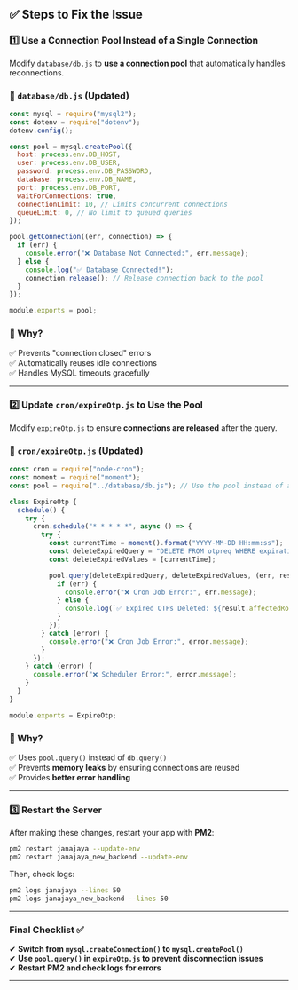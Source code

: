 
## **✅ Steps to Fix the Issue**

### **1️⃣ Use a Connection Pool Instead of a Single Connection**

Modify `database/db.js` to **use a connection pool** that automatically handles reconnections.

### **🔹 `database/db.js` (Updated)**

```js
const mysql = require("mysql2");
const dotenv = require("dotenv");
dotenv.config();

const pool = mysql.createPool({
  host: process.env.DB_HOST,
  user: process.env.DB_USER,
  password: process.env.DB_PASSWORD,
  database: process.env.DB_NAME,
  port: process.env.DB_PORT,
  waitForConnections: true,
  connectionLimit: 10, // Limits concurrent connections
  queueLimit: 0, // No limit to queued queries
});

pool.getConnection((err, connection) => {
  if (err) {
    console.error("❌ Database Not Connected:", err.message);
  } else {
    console.log("✅ Database Connected!");
    connection.release(); // Release connection back to the pool
  }
});

module.exports = pool;
```

### **🔹 Why?**

✅ Prevents "connection closed" errors  
✅ Automatically reuses idle connections  
✅ Handles MySQL timeouts gracefully

---

### **2️⃣ Update `cron/expireOtp.js` to Use the Pool**

Modify `expireOtp.js` to ensure **connections are released** after the query.

### **🔹 `cron/expireOtp.js` (Updated)**

```js
const cron = require("node-cron");
const moment = require("moment");
const pool = require("../database/db.js"); // Use the pool instead of a single connection

class ExpireOtp {
  schedule() {
    try {
      cron.schedule("* * * * *", async () => {
        try {
          const currentTime = moment().format("YYYY-MM-DD HH:mm:ss");
          const deleteExpiredQuery = "DELETE FROM otpreq WHERE expiration_time <= ?";
          const deleteExpiredValues = [currentTime];

          pool.query(deleteExpiredQuery, deleteExpiredValues, (err, result) => {
            if (err) {
              console.error("❌ Cron Job Error:", err.message);
            } else {
              console.log(`✅ Expired OTPs Deleted: ${result.affectedRows}`);
            }
          });
        } catch (error) {
          console.error("❌ Cron Job Error:", error.message);
        }
      });
    } catch (error) {
      console.error("❌ Scheduler Error:", error.message);
    }
  }
}

module.exports = ExpireOtp;
```

### **🔹 Why?**

✅ Uses `pool.query()` instead of `db.query()`  
✅ Prevents **memory leaks** by ensuring connections are reused  
✅ Provides **better error handling**

---

### **3️⃣ Restart the Server**

After making these changes, restart your app with **PM2**:

```sh
pm2 restart janajaya --update-env
pm2 restart janajaya_new_backend --update-env
```

Then, check logs:

```sh
pm2 logs janajaya --lines 50
pm2 logs janajaya_new_backend --lines 50
```

---

### **Final Checklist ✅**

✔ **Switch from `mysql.createConnection()` to `mysql.createPool()`**  
✔ **Use `pool.query()` in `expireOtp.js` to prevent disconnection issues**  
✔ **Restart PM2 and check logs for errors**

---
